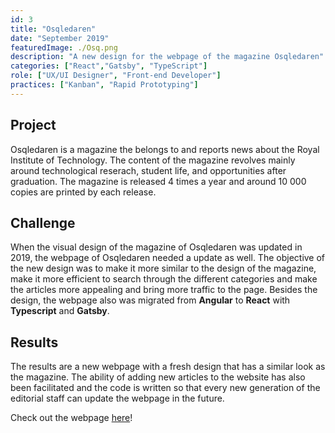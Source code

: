 ```yaml
---
id: 3
title: "Osqledaren"
date: "September 2019"
featuredImage: ./Osq.png
description: "A new design for the webpage of the magazine Osqledaren"
categories: ["React","Gatsby", "TypeScript"]
role: ["UX/UI Designer", "Front-end Developer"]
practices: ["Kanban", "Rapid Prototyping"]
---
```


## Project
Osqledaren is a magazine the belongs to and reports news about the Royal Institute of Technology. The content of the magazine revolves mainly around technological reserach, student life, and opportunities after graduation. The magazine is released 4 times a year and around 10 000 copies are printed by each release. 
## Challenge
When the visual design of the magazine of Osqledaren was updated in 2019, the webpage of Osqledaren needed a update as well. The objective of the new design was to make it more similar to the design of the magazine, make it more efficient to search through the different categories and make the articles more appealing and bring more traffic to the page. Besides the design, the webpage also was migrated from **Angular** to **React** with **Typescript** and **Gatsby**.
## Results
The results are a new webpage with a fresh design that has a similar look as the magazine. The ability of adding new articles to the website has also been facilitated and the code is written so that every new generation of the editorial staff can update the webpage in the future. 

Check out the webpage [here](https://www.osqledaren.se)!


